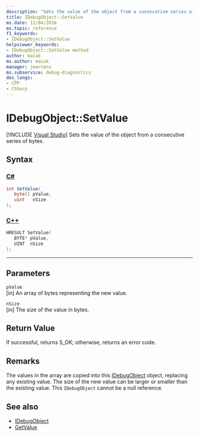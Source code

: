 ```yaml
---
description: "Sets the value of the object from a consecutive series of bytes."
title: IDebugObject::SetValue
ms.date: 11/04/2016
ms.topic: reference
f1_keywords:
- IDebugObject::SetValue
helpviewer_keywords:
- IDebugObject::SetValue method
author: maiak
ms.author: maiak
manager: jmartens
ms.subservice: debug-diagnostics
dev_langs:
- CPP
- CSharp
---
```

# IDebugObject::SetValue

 [!INCLUDE [Visual Studio](~/includes/applies-to-version/vs-windows-only.md)]
Sets the value of the object from a consecutive series of bytes.

## Syntax

### [C#](#tab/csharp)
```csharp
int SetValue(
   byte[] pValue,
   uint   nSize
);
```
### [C++](#tab/cpp)
```cpp
HRESULT SetValue( 
   BYTE* pValue,
   UINT  nSize
);
```
---

## Parameters
`pValue`\
[in] An array of bytes representing the new value.

`nSize`\
[in] The size of the value in bytes.

## Return Value
 If successful, returns S_OK; otherwise, returns an error code.

## Remarks
 The values in the array are copied into this [IDebugObject](../../../extensibility/debugger/reference/idebugobject.md) object, replacing any existing value. The size of the new value can be larger or smaller than the existing value. This `IDebugObject` cannot be a null reference.

## See also
- [IDebugObject](../../../extensibility/debugger/reference/idebugobject.md)
- [GetValue](../../../extensibility/debugger/reference/idebugobject-getvalue.md)
